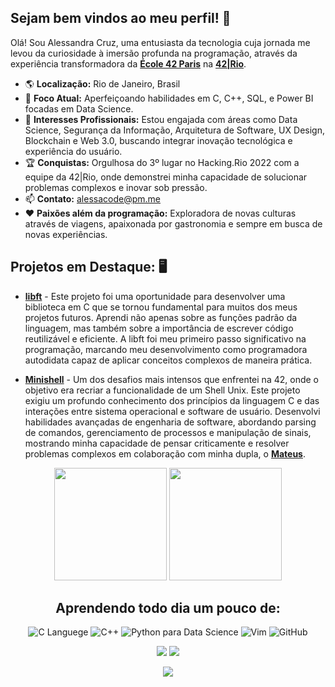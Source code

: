 ## Sejam bem vindos ao meu perfil! :sunflower:

Olá! Sou Alessandra Cruz, uma entusiasta da tecnologia cuja jornada me levou da curiosidade à imersão profunda na programação, através da experiência transformadora da [**École 42 Paris**](https://www.42network.org/42-schools/) na [**42|Rio**](https://42.rio/).

- 🌎 **Localização:** Rio de Janeiro, Brasil
- 🧠 **Foco Atual:** Aperfeiçoando habilidades em C, C++, SQL, e Power BI focadas em Data Science.
- 💼 **Interesses Profissionais:** Estou engajada com áreas como Data Science, Segurança da Informação, Arquitetura de Software, UX Design, Blockchain e Web 3.0, buscando integrar inovação tecnológica e experiência do usuário.
- 🏆 **Conquistas:** Orgulhosa do 3º lugar no Hacking.Rio 2022 com a equipe da 42|Rio, onde demonstrei minha capacidade de solucionar problemas complexos e inovar sob pressão.
- 📫 **Contato:** alessacode@pm.me
- ❤️ **Paixões além da programação:** Exploradora de novas culturas através de viagens, apaixonada por gastronomia e sempre em busca de novas experiências.

## Projetos em Destaque: 🖥️

- **[libft](#)** - Este projeto foi uma oportunidade para desenvolver uma biblioteca em C que se tornou fundamental para muitos dos meus projetos futuros. Aprendi não apenas sobre as funções padrão da linguagem, mas também sobre a importância de escrever código reutilizável e eficiente. A libft foi meu primeiro passo significativo na programação, marcando meu desenvolvimento como programadora autodidata capaz de aplicar conceitos complexos de maneira prática.

- **[Minishell](#)** - Um dos desafios mais intensos que enfrentei na 42, onde o objetivo era recriar a funcionalidade de um Shell Unix. Este projeto exigiu um profundo conhecimento dos princípios da linguagem C e das interações entre sistema operacional e software de usuário. Desenvolvi habilidades avançadas de engenharia de software, abordando parsing de comandos, gerenciamento de processos e manipulação de sinais, mostrando minha capacidade de pensar criticamente e resolver problemas complexos em colaboração com minha dupla, o [**Mateus**](https://github.com/mateusmedeir).

<!-- GITHUB STATUS -->
<div align="center">
<img height="180em" src="https://github-readme-stats.vercel.app/api/?username=alessandracruz&show_icons=true&theme=dark&include_all_commits=true&count_private=true"/>
<img height="180em" src="https://github-readme-stats.vercel.app/api/top-langs/?username=alessandracruz&layout=compact&langs_count=10&theme=dark"/>
 
<!-- TEMAS: dark, radical, merko, gruvbox, tokyonight, onedark, cobalt, synthwave, highcontrast, dracula>

<!-- TECNOLOGIAS -->
<div align="center">
 
## Aprendendo todo dia um pouco de:

![C Languege](https://img.shields.io/badge/C-00599C?style=for-the-badge&logo=c&logoColor=white)
![C++](https://img.shields.io/badge/C%2B%2B-00599C?style=for-the-badge&logo=c%2B%2B&logoColor=white)
![Python para Data Science](https://img.shields.io/badge/Python-FFD43B?style=for-the-badge&logo=python&logoColor=blue)
![Vim](https://img.shields.io/badge/VIM-%2311AB00.svg?&style=for-the-badge&logo=vim&logoColor=white)
![GitHub](https://img.shields.io/badge/GitHub-100000?style=for-the-badge&logo=github&logoColor=white)

</div>

<!-- REDES SOCIAIS -->
<div align="center">
<a href="https://instagram.com/alessaccruz" target="_blank"><img src="https://img.shields.io/badge/-Instagram-%23E4405F?style=for-the-badge&logo=instagram&logoColor=white" target="_blank"></a>
<a href="https://www.linkedin.com/in/alessandraccruz/" target="_blank"><img src="https://img.shields.io/badge/-LinkedIn-%230077B5?style=for-the-badge&logo=linkedin&logoColor=white" target="_blank"></a>

 ![](https://visitor-badge.glitch.me/badge?page_id=alessandracruz)
